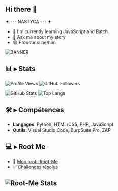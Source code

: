 ## Hi there 👋

✦ --- NASTYCA --- ✦

- 🌱 I'm currently learning JavaScript and Batch
- 💬 Ask me about my story
- 😄 Pronouns: he/him

![BANNER](https://i.ibb.co/3STJwjN/Banni-re-Nastyca-Couleur.png)

## 📊 ▸ Stats
![Profile Views](https://komarev.com/ghpvc/?username=nastyca&label=Profile%20views&color=0085ff&style=flat) ![GitHub Followers](https://img.shields.io/github/followers/Nastyca?style=social)

![GitHub Stats](https://github-readme-stats.vercel.app/api?username=Nastyca&show_icons=true&theme=radical) 
![Top Langs](https://github-readme-stats.vercel.app/api/top-langs/?username=Nastyca&layout=compact&theme=radical)

## 🛠️ ▸ Compétences
- **Langages**: Python, HTML/CSS, PHP, JavaScript
- **Outils**: Visual Studio Code, BurpSuite Pro, ZAP

## 💻 ▸ Root Me
- 🔗 [Mon profil Root-Me](https://www.root-me.org/Nastyca)
- ✅ [Challenges résolus](https://www.root-me.org/Nastyca/challenges)

![Root-Me Stats](https://root-me-diff.vercel.app/rm-gh?nickname=Nastyca&fstats=show)
---
